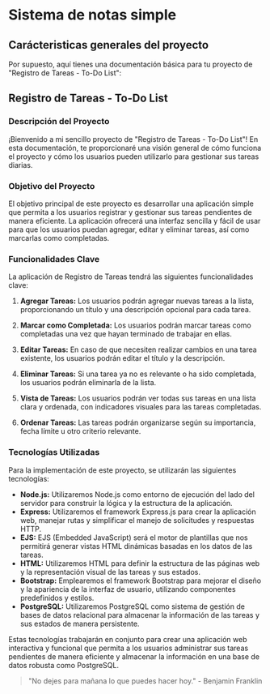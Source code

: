 # Sistema de notas simple

## Carácteristicas generales del proyecto

Por supuesto, aquí tienes una documentación básica para tu proyecto de "Registro de Tareas - To-Do List":

## Registro de Tareas - To-Do List

### Descripción del Proyecto

¡Bienvenido a mi sencillo proyecto de "Registro de Tareas - To-Do List"! En esta documentación, te proporcionaré una visión general de cómo funciona el proyecto y cómo los usuarios pueden utilizarlo para gestionar sus tareas diarias.

### Objetivo del Proyecto

El objetivo principal de este proyecto es desarrollar una aplicación simple que permita a los usuarios registrar y gestionar sus tareas pendientes de manera eficiente. La aplicación ofrecerá una interfaz sencilla y fácil de usar para que los usuarios puedan agregar, editar y eliminar tareas, así como marcarlas como completadas.

### Funcionalidades Clave

La aplicación de Registro de Tareas tendrá las siguientes funcionalidades clave:

1. **Agregar Tareas:** Los usuarios podrán agregar nuevas tareas a la lista, proporcionando un título y una descripción opcional para cada tarea.

2. **Marcar como Completada:** Los usuarios podrán marcar tareas como completadas una vez que hayan terminado de trabajar en ellas.

3. **Editar Tareas:** En caso de que necesiten realizar cambios en una tarea existente, los usuarios podrán editar el título y la descripción.

4. **Eliminar Tareas:** Si una tarea ya no es relevante o ha sido completada, los usuarios podrán eliminarla de la lista.

5. **Vista de Tareas:** Los usuarios podrán ver todas sus tareas en una lista clara y ordenada, con indicadores visuales para las tareas completadas.

6. **Ordenar Tareas:** Las tareas podrán organizarse según su importancia, fecha límite u otro criterio relevante.

 

### Tecnologías Utilizadas

Para la implementación de este proyecto, se utilizarán las siguientes tecnologías:

- **Node.js:** Utilizaremos Node.js como entorno de ejecución del lado del servidor para construir la lógica y la estructura de la aplicación.
- **Express:** Utilizaremos el framework Express.js para crear la aplicación web, manejar rutas y simplificar el manejo de solicitudes y respuestas HTTP.
- **EJS:** EJS (Embedded JavaScript) será el motor de plantillas que nos permitirá generar vistas HTML dinámicas basadas en los datos de las tareas.
- **HTML:** Utilizaremos HTML para definir la estructura de las páginas web y la representación visual de las tareas y sus estados.
- **Bootstrap:** Emplearemos el framework Bootstrap para mejorar el diseño y la apariencia de la interfaz de usuario, utilizando componentes predefinidos y estilos.
- **PostgreSQL:** Utilizaremos PostgreSQL como sistema de gestión de bases de datos relacional para almacenar la información de las tareas y sus estados de manera persistente.

Estas tecnologías trabajarán en conjunto para crear una aplicación web interactiva y funcional que permita a los usuarios administrar sus tareas pendientes de manera eficiente y almacenar la información en una base de datos robusta como PostgreSQL.

 

> "No dejes para mañana lo que puedes hacer hoy." - Benjamin Franklin
  
